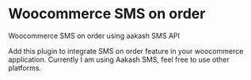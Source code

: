 # Woocommerce SMS on order
Woocommerce SMS on order using aakash SMS API

Add this plugin to integrate SMS on order feature in your woocommerce application.
Currently I am using Aakash SMS, feel free to use other platforms.